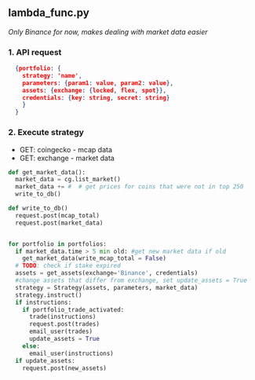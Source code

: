 ## lambda_func.py

_Only Binance for now, makes dealing with market data easier_

### 1. API request

```json
  {portfolio: {
    strategy: 'name',
    parameters: {param1: value, param2: value},
    assets: {exchange: {locked, flex, spot}},
    credentials: {key: string, secret: string}
    }
  }
```

### 2. Execute strategy

- GET: coingecko - mcap data
- GET: exchange - market data

```Python
def get_market_data():
  market_data = cg.list_market()
  market_data += #  # get prices for coins that were not in top 250
  write_to_db()

def write_to_db()
  request.post(mcap_total)
  request.post(market_data)


for portfolio in portfolios:
  if market_data.time > 5 min old: #get new market data if old
    get_market_data(write_mcap_total = False)
  # TODO: check if stake expired
  assets = get_assets(exchange='Binance', credentials)
  #change assets that differ from exchange, set update_assets = True
  strategy = Strategy(assets, parameters, market_data)
  strategy.instruct()
  if instructions:
    if portfolio_trade_activated:
      trade(instructions)
      request.post(trades)
      email_user(trades)
      update_assets = True
    else:
      email_user(instructions)
  if update_assets:
    request.post(new_assets)

```
